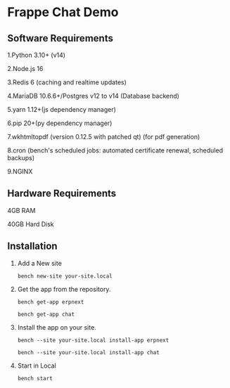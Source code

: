 
# Frappe Chat Demo

## Software Requirements
1.Python 3.10+ (v14)

2.Node.js 16

3.Redis 6 (caching and realtime updates)

4.MariaDB 10.6.6+/Postgres v12 to v14         (Database backend)

5.yarn 1.12+(js dependency manager)

6.pip 20+(py dependency manager)

7.wkhtmltopdf (version 0.12.5 with patched qt) (for pdf generation)

8.cron                                          (bench's scheduled jobs: automated certificate renewal, scheduled backups)

9.NGINX    


## Hardware Requirements

4GB RAM

40GB Hard Disk

## Installation

1. Add a New site
 
   ```
   bench new-site your-site.local
   ```

2. Get the app from the repository.

   
   ```
   bench get-app erpnext
   ```
   ```
   bench get-app chat
   ```

3. Install the app on your site.
   
   ```
   bench --site your-site.local install-app erpnext
   ```
   ```
   bench --site your-site.local install-app chat
   ```
4. Start in Local
   ```
   bench start
   ```
   
